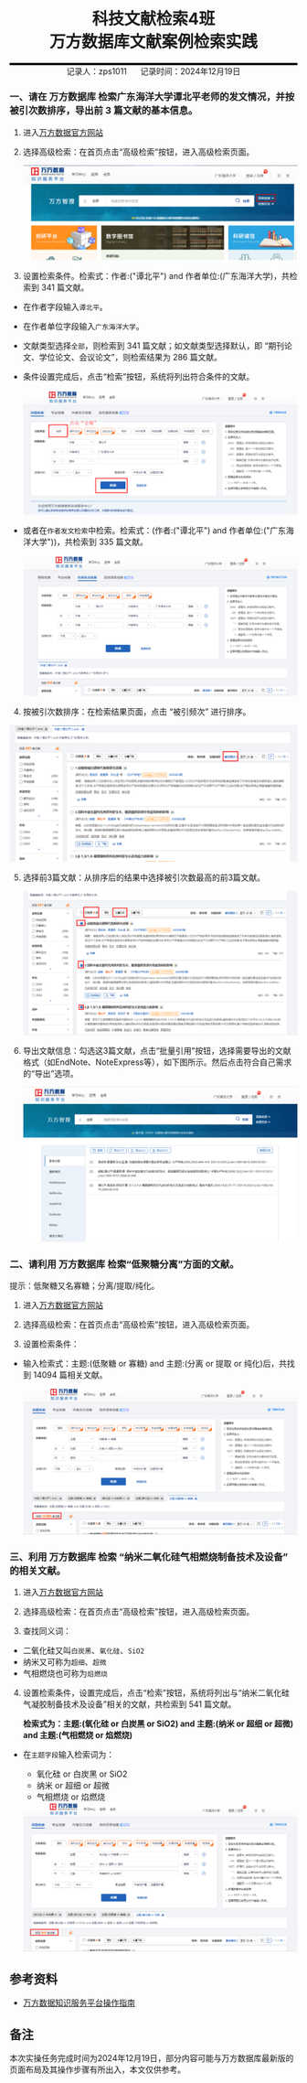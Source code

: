 <div style="border-bottom: 4px solid black; width: 100%; box-sizing: border-box; text-align: center; padding-top: 0.1rem;" align="center">
    <h1>科技文献检索4班<br/><span>万方数据库文献案例检索实践</span></h1>
</div>
<div style="text-align: center;" align="center">
    记录人：zps1011&nbsp;&nbsp;&nbsp;&nbsp;&nbsp;&nbsp;记录时间：2024年12月19日
</div>


### 一、请在 万方数据库 检索广东海洋大学谭北平老师的发文情况，并按被引次数排序，导出前 3 篇文献的基本信息。

1. 进入[万方数据官方网站](https://www.wanfangdata.com.cn/index.html)

2. 选择高级检索：在首页点击“高级检索”按钮，进入高级检索页面。

   <div align=center>
   <img src="https://github.com/zps1011/postgraduate_notes/blob/main/%E7%A0%94%E7%A9%B6%E7%94%9F%E8%AF%BE%E7%A8%8B/%E7%A7%91%E6%8A%80%E6%96%87%E7%8C%AE%E6%A3%80%E7%B4%A2%EF%BC%88%E6%A3%80%E7%B4%A24%EF%BC%89/images/practice2-01.png" alt="进入高级检索页面"/>
   </div>

3. 设置检索条件。检索式：作者:("谭北平") and 作者单位:(广东海洋大学)，共检索到 341 篇文献。

- 在作者字段输入`谭北平`。

- 在作者单位字段输入`广东海洋大学`。

- 文献类型选择`全部`，则检索到 341 篇文献；如文献类型选择默认，即 “期刊论文、学位论文、会议论文”，则检索结果为 286 篇文献。

- 条件设置完成后，点击“检索”按钮，系统将列出符合条件的文献。

  <div align=center>
  <img src="https://github.com/zps1011/postgraduate_notes/blob/main/%E7%A0%94%E7%A9%B6%E7%94%9F%E8%AF%BE%E7%A8%8B/%E7%A7%91%E6%8A%80%E6%96%87%E7%8C%AE%E6%A3%80%E7%B4%A2%EF%BC%88%E6%A3%80%E7%B4%A24%EF%BC%89/images/practice2-02.png" alt="高级检索页面设置检索条件"/>
  </div>

- 或者在`作者发文检索`中检索。检索式：(作者:("谭北平") and 作者单位:("广东海洋大学"))，共检索到 335 篇文献。

   <div align=center>
   <img src="https://github.com/zps1011/postgraduate_notes/blob/main/%E7%A0%94%E7%A9%B6%E7%94%9F%E8%AF%BE%E7%A8%8B/%E7%A7%91%E6%8A%80%E6%96%87%E7%8C%AE%E6%A3%80%E7%B4%A2%EF%BC%88%E6%A3%80%E7%B4%A24%EF%BC%89/images/practice2-03.png" alt="作者发文页面文献检索"/>
   </div>




4. 按被引次数排序：在检索结果页面，点击 “被引频次” 进行排序。

<div align=center>
<img src="https://github.com/zps1011/postgraduate_notes/blob/main/%E7%A0%94%E7%A9%B6%E7%94%9F%E8%AF%BE%E7%A8%8B/%E7%A7%91%E6%8A%80%E6%96%87%E7%8C%AE%E6%A3%80%E7%B4%A2%EF%BC%88%E6%A3%80%E7%B4%A24%EF%BC%89/images/practice2-04.png" alt="被引排序"/>
</div>


5. 选择前3篇文献：从排序后的结果中选择被引次数最高的前3篇文献。

   <div align=center>
   <img src="https://github.com/zps1011/postgraduate_notes/blob/main/%E7%A0%94%E7%A9%B6%E7%94%9F%E8%AF%BE%E7%A8%8B/%E7%A7%91%E6%8A%80%E6%96%87%E7%8C%AE%E6%A3%80%E7%B4%A2%EF%BC%88%E6%A3%80%E7%B4%A24%EF%BC%89/images/practice2-05.png" alt="选择文献"/>
   </div>

6. 导出文献信息：勾选这3篇文献，点击“批量引用”按钮，选择需要导出的文献格式（如EndNote、NoteExpress等），如下图所示。然后点击符合自己需求的“导出”选项。

   <div align=center>
   <img src="https://github.com/zps1011/postgraduate_notes/blob/main/%E7%A0%94%E7%A9%B6%E7%94%9F%E8%AF%BE%E7%A8%8B/%E7%A7%91%E6%8A%80%E6%96%87%E7%8C%AE%E6%A3%80%E7%B4%A2%EF%BC%88%E6%A3%80%E7%B4%A24%EF%BC%89/images/practice2-06.png" alt="导出文献格式"/>
   </div>



### 二、请利用 万方数据库 检索“低聚糖分离”方面的文献。

提示：低聚糖又名寡糖；分离/提取/纯化。

1. 进入[万方数据官方网站](https://www.wanfangdata.com.cn/index.html)

2. 选择高级检索：在首页点击“高级检索”按钮，进入高级检索页面。

3. 设置检索条件：

- 输入检索式：主题:(低聚糖 or 寡糖) and 主题:(分离 or 提取 or 纯化)后，共找到 14094 篇相关文献。

   <div align=center>
   <img src="https://github.com/zps1011/postgraduate_notes/blob/main/%E7%A0%94%E7%A9%B6%E7%94%9F%E8%AF%BE%E7%A8%8B/%E7%A7%91%E6%8A%80%E6%96%87%E7%8C%AE%E6%A3%80%E7%B4%A2%EF%BC%88%E6%A3%80%E7%B4%A24%EF%BC%89/images/practice2-07.png" alt="低聚糖分离文献检索"/>
   </div>


### 三、利用 万方数据库 检索 “纳米二氧化硅气相燃烧制备技术及设备” 的相关文献。

1. 进入[万方数据官方网站](https://www.wanfangdata.com.cn/index.html)

2. 选择高级检索：在首页点击“高级检索”按钮，进入高级检索页面。

3. 查找同义词：
-  二氧化硅又叫`白炭黑`、`氧化硅`、`SiO2`
-  纳米又可称为`超细`、`超微`
-  气相燃烧也可称为`焰燃烧`

4. 设置检索条件，设置完成后，点击“检索”按钮，系统将列出与“纳米二氧化硅气凝胶制备技术及设备”相关的文献，共检索到 541 篇文献。

   **检索式为：主题:(氧化硅 or 白炭黑 or SiO2) and 主题:(纳米 or 超细 or 超微) and 主题:(气相燃烧 or 焰燃烧)**
- 在`主题字段`输入检索词为：
  - 氧化硅 or 白炭黑 or SiO2
  - 纳米 or 超细 or 超微
  - 气相燃烧 or 焰燃烧

   <div align=center>
   <img src="https://github.com/zps1011/postgraduate_notes/blob/main/%E7%A0%94%E7%A9%B6%E7%94%9F%E8%AF%BE%E7%A8%8B/%E7%A7%91%E6%8A%80%E6%96%87%E7%8C%AE%E6%A3%80%E7%B4%A2%EF%BC%88%E6%A3%80%E7%B4%A24%EF%BC%89/images/practice2-08.png" alt="纳米二氧化硅气相燃烧制备技术及设备的相关文献检索"/>
   </div>



## 参考资料

- [万方数据知识服务平台操作指南](https://view.officeapps.live.com/op/view.aspx?src=https%3A%2F%2Flib.gdou.edu.cn%2Fengine%2Fupload%2Fengine%2F2022-03%2F202203141000291478.ppt&wdOrigin=BROWSELINK)


## 备注

本次实操任务完成时间为2024年12月19日，部分内容可能与万方数据库最新版的页面布局及其操作步骤有所出入，本文仅供参考。

